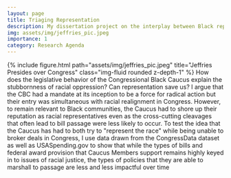 ```yaml
---
layout: page
title: Triaging Representation
description: My dissertation project on the interplay between Black representation and community investment
img: assets/img/jeffries_pic.jpeg
importance: 1
category: Research Agenda
---
```

{% include figure.html path="assets/img/jeffries_pic.jpeg" title="Jeffries Presides over Congress" class="img-fluid rounded z-depth-1" %}
How does the legislative behavior of the Congressional Black Caucus explain the stubbornness of racial oppression? Can representation save us? I argue that the CBC had a mandate at its inception to be a force for radical action but their entry was simultaneous with racial realignment in Congress. However, to remain relevant to Black communities, the Caucus had to shore up their reputation as racial representatives even as the cross-cutting cleavages that often lead to bill passage were less likely to occur. To test the idea that the Caucus has had to both try to "represent the race" while being unable to broker deals in Congress, I use data drawn from the CongressData dataset as well as USASpending.gov to show that while the types of bills and federal award provision that Caucus Members support remains highly keyed in to issues of racial justice, the types of policies that they are able to marshall to passage are less and less impactful over time
